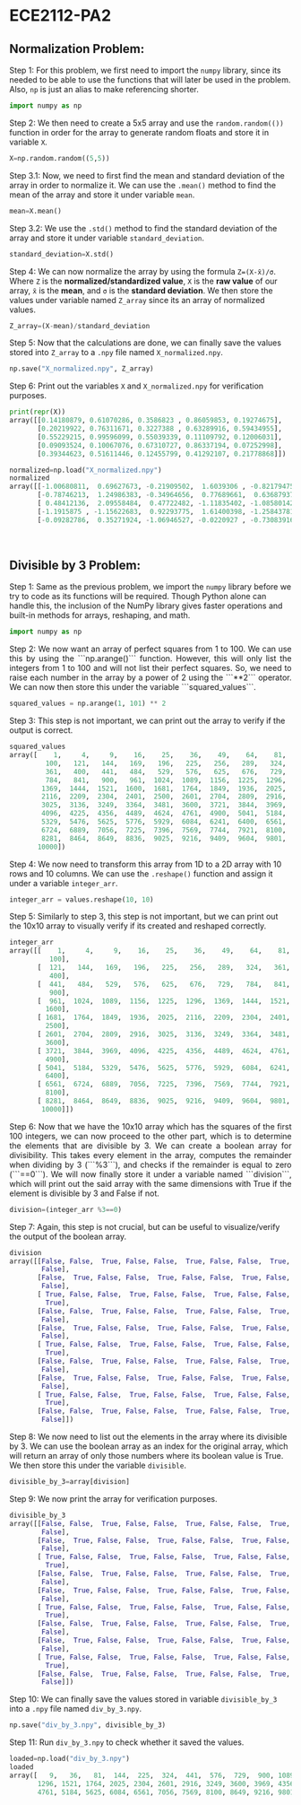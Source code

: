# ECE2112-PA2
## Normalization Problem: 
Step 1: For this problem, we first need to import the ```numpy``` library, since its needed to be able to use the functions that will later be used in the problem. Also, ```np``` is just an alias to make referencing shorter.
```py
import numpy as np
```

Step 2:  We then need to create a 5x5 array and use the ```random.random(())``` function in order for the array to generate random floats and store it in variable ```X```.  
```py
X=np.random.random((5,5))
```

Step 3.1: Now, we need to first find the mean and standard deviation of the array in order to normalize it. We can use the ```.mean()``` method to find the mean of the array and store it under variable ```mean```.
```py
mean=X.mean()
```

Step 3.2: We use the ```.std()``` method to find the standard deviation of the array and store it under variable ```standard_deviation```.
```py
standard_deviation=X.std()
```

Step 4: We can now normalize the array by using the formula ```Z=(X-x̄)/σ```. Where ```Z``` is the **normalized/standardized value**, ```X``` is the **raw value** of our array, ```x̄``` is the **mean**, and ```σ``` is the **standard deviation**. We then store the values under variable named ```Z_array``` since its an array of normalized values.
```py
Z_array=(X-mean)/standard_deviation
```

Step 5: Now that the calculations are done, we can finally save the values stored into ```Z_array``` to a ```.npy``` file named ```X_normalized.npy```.
```py
np.save("X_normalized.npy", Z_array)
```

Step 6: Print out the variables ```X``` and ```X_normalized.npy``` for verification purposes.
```py
print(repr(X))
array([[0.14180879, 0.61070286, 0.3586823 , 0.86059853, 0.19274675],
       [0.20219922, 0.76311671, 0.3227388 , 0.63289916, 0.59434955],
       [0.55229215, 0.99596099, 0.55039339, 0.11109792, 0.12006031],
       [0.09093524, 0.10067076, 0.67310727, 0.86337194, 0.07252998],
       [0.39344623, 0.51611446, 0.12455799, 0.41292107, 0.21778868]])

normalized=np.load("X_normalized.npy")
normalized
array([[-1.00680811,  0.69627673, -0.21909502,  1.6039306 , -0.82179475],
       [-0.78746213,  1.24986383, -0.34964656,  0.77689661,  0.63687937],
       [ 0.48412136,  2.09558484,  0.47722482, -1.11835402, -1.08580142],
       [-1.1915875 , -1.15622683,  0.92293775,  1.61400398, -1.25843781],
       [-0.09282786,  0.35271924, -1.06946527, -0.0220927 , -0.73083916]])
```
<br>

## Divisible by 3 Problem:
Step 1: Same as the previous problem, we import the ```numpy``` library before we try to code as its functions will be required. Though Python alone can handle this, the inclusion of the NumPy library gives faster operations and built-in methods for arrays, reshaping, and math.
```py
import numpy as np
```

<p align="justify">Step 2: We now want an array of perfect squares from 1 to 100. We can use this by using the ```np.arange()``` function. However, this will only list the integers from 1 to 100 and will not list their perfect squares. So, we need to raise each number in the array by a power of 2 using the ```**2``` operator. We can now then store this under the variable ```squared_values```.</p>

```py
squared_values = np.arange(1, 101) ** 2
```

Step 3: This step is not important, we can print out the array to verify if the output is correct.
```py
squared_values
array([    1,     4,     9,    16,    25,    36,    49,    64,    81,
         100,   121,   144,   169,   196,   225,   256,   289,   324,
         361,   400,   441,   484,   529,   576,   625,   676,   729,
         784,   841,   900,   961,  1024,  1089,  1156,  1225,  1296,
        1369,  1444,  1521,  1600,  1681,  1764,  1849,  1936,  2025,
        2116,  2209,  2304,  2401,  2500,  2601,  2704,  2809,  2916,
        3025,  3136,  3249,  3364,  3481,  3600,  3721,  3844,  3969,
        4096,  4225,  4356,  4489,  4624,  4761,  4900,  5041,  5184,
        5329,  5476,  5625,  5776,  5929,  6084,  6241,  6400,  6561,
        6724,  6889,  7056,  7225,  7396,  7569,  7744,  7921,  8100,
        8281,  8464,  8649,  8836,  9025,  9216,  9409,  9604,  9801,
       10000])
```

Step 4: We now need to transform this array from 1D to a 2D array with 10 rows and 10 columns. We can use the ```.reshape()``` function and assign it under a variable ```integer_arr```.
```py
integer_arr = values.reshape(10, 10)
```

Step 5: Similarly to step 3, this step is not important, but we can print out the 10x10 array to visually verify if its created and reshaped correctly.
```py
integer_arr
array([[    1,     4,     9,    16,    25,    36,    49,    64,    81,
          100],
       [  121,   144,   169,   196,   225,   256,   289,   324,   361,
          400],
       [  441,   484,   529,   576,   625,   676,   729,   784,   841,
          900],
       [  961,  1024,  1089,  1156,  1225,  1296,  1369,  1444,  1521,
         1600],
       [ 1681,  1764,  1849,  1936,  2025,  2116,  2209,  2304,  2401,
         2500],
       [ 2601,  2704,  2809,  2916,  3025,  3136,  3249,  3364,  3481,
         3600],
       [ 3721,  3844,  3969,  4096,  4225,  4356,  4489,  4624,  4761,
         4900],
       [ 5041,  5184,  5329,  5476,  5625,  5776,  5929,  6084,  6241,
         6400],
       [ 6561,  6724,  6889,  7056,  7225,  7396,  7569,  7744,  7921,
         8100],
       [ 8281,  8464,  8649,  8836,  9025,  9216,  9409,  9604,  9801,
        10000]])
```

<p align="justify">Step 6: Now that we have the 10x10 array which has the squares of the first 100 integers, we can now proceed to the other part, which is to determine the elements that are divisible by 3. We can create a boolean array for divisibility. This takes every element in the array, computes the remainder when dividing by 3 (```%3```), and checks if the remainder is equal to zero (```==0```). We will now finally store it under a variable named ```division```, which will print out the said array with the same dimensions with True if the element is divisible by 3 and False if not. </p>

```py
division=(integer_arr %3==0)
```

Step 7: Again, this step is not crucial, but can be useful to visualize/verify the output of the boolean array.
```py
division
array([[False, False,  True, False, False,  True, False, False,  True,
        False],
       [False,  True, False, False,  True, False, False,  True, False,
        False],
       [ True, False, False,  True, False, False,  True, False, False,
         True],
       [False, False,  True, False, False,  True, False, False,  True,
        False],
       [False,  True, False, False,  True, False, False,  True, False,
        False],
       [ True, False, False,  True, False, False,  True, False, False,
         True],
       [False, False,  True, False, False,  True, False, False,  True,
        False],
       [False,  True, False, False,  True, False, False,  True, False,
        False],
       [ True, False, False,  True, False, False,  True, False, False,
         True],
       [False, False,  True, False, False,  True, False, False,  True,
        False]])
```

Step 8: We now need to list out the elements in the array where its divisible by 3. We can use the boolean array as an index for the original array, which will return an array of only those numbers where its boolean value is True. We then store this under the variable ```divisible```.
```py
divisible_by_3=array[division]
```

Step 9: We now print the array for verification purposes.
```py
divisible_by_3
array([[False, False,  True, False, False,  True, False, False,  True,
        False],
       [False,  True, False, False,  True, False, False,  True, False,
        False],
       [ True, False, False,  True, False, False,  True, False, False,
         True],
       [False, False,  True, False, False,  True, False, False,  True,
        False],
       [False,  True, False, False,  True, False, False,  True, False,
        False],
       [ True, False, False,  True, False, False,  True, False, False,
         True],
       [False, False,  True, False, False,  True, False, False,  True,
        False],
       [False,  True, False, False,  True, False, False,  True, False,
        False],
       [ True, False, False,  True, False, False,  True, False, False,
         True],
       [False, False,  True, False, False,  True, False, False,  True,
        False]])
```

Step 10: We can finally save the values stored in variable ```divisible_by_3``` into a ```.npy``` file named ```div_by_3.npy```.
```py
np.save("div_by_3.npy", divisible_by_3)
```

Step 11: Run ```div_by_3.npy``` to check whether it saved the values.
```py
loaded=np.load("div_by_3.npy")
loaded
array([   9,   36,   81,  144,  225,  324,  441,  576,  729,  900, 1089,
       1296, 1521, 1764, 2025, 2304, 2601, 2916, 3249, 3600, 3969, 4356,
       4761, 5184, 5625, 6084, 6561, 7056, 7569, 8100, 8649, 9216, 9801])
```

